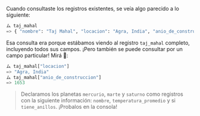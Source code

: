 Cuando consultaste los registros existentes, se veía algo parecido a lo siguiente:

```python
ム taj_mahal
=> { "nombre": "Taj Mahal", "locacion": "Agra, India", "anio_de_construccion": 1653 }
```

Esa consulta era porque estábamos viendo al registro `taj_mahal` completo, incluyendo todos sus campos. ¡Pero también se puede consultar por un campo particular! Mirá :eyes::

```python
ム taj_mahal["locacion"]
=> "Agra, India"
ム taj_mahal["anio_de_construccion"]
=> 1653
```

> Declaramos los planetas `mercurio`, `marte` y `saturno` como registros con la siguiente información: `nombre`, `temperatura_promedio` y si `tiene_anillos`. ¡Probalos en la consola!
